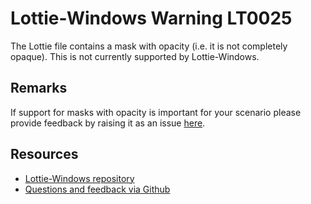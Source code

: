 ﻿[comment]: # (name:MaskWithAlphaIsNotSupported)
[comment]: # (text:Mask with alpha value other than 1 is not supported.)

# Lottie-Windows Warning LT0025

The Lottie file contains a mask with opacity (i.e. it is not completely opaque). This 
is not currently supported by Lottie-Windows.

## Remarks
If support for masks with opacity is important for your scenario please provide feedback
by raising it as an issue [here](https://github.com/windows-toolkit/Lottie-Windows/issues).

## Resources

* [Lottie-Windows repository](https://aka.ms/lottie)
* [Questions and feedback via Github](https://github.com/windows-toolkit/Lottie-Windows/issues)
